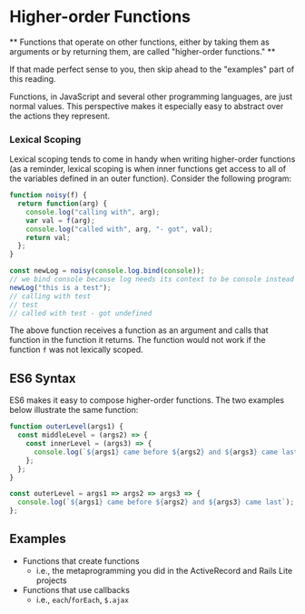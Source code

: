 # Higher-order Functions

** Functions that operate on other functions, either by taking them as arguments or by returning them, are called "higher-order functions." **

If that made perfect sense to you, then skip ahead to the "examples" part of this reading.

Functions, in JavaScript and several other programming languages, are just normal values. This perspective makes it especially easy to abstract over the actions they represent.

### Lexical Scoping

Lexical scoping tends to come in handy when writing higher-order functions (as a reminder, lexical scoping is when inner functions get access to all of the variables defined in an outer function). Consider the following program:

```js
function noisy(f) {
  return function(arg) {
    console.log("calling with", arg);
    var val = f(arg);
    console.log("called with", arg, "- got", val);
    return val;
  };
}

const newLog = noisy(console.log.bind(console)); 
// we bind console because log needs its context to be console instead of window
newLog("this is a test");
// calling with test
// test
// called with test - got undefined
```

The above function receives a function as an argument and calls that function in the function it returns. The function would not work if the function `f` was not lexically scoped.

## ES6 Syntax

ES6 makes it easy to compose higher-order functions. The two examples below illustrate the same function:

```js
function outerLevel(args1) {
  const middleLevel = (args2) => {
    const innerLevel = (args3) => {
      console.log(`${args1} came before ${args2} and ${args3} came last`);
    };
  };
}

const outerLevel = args1 => args2 => args3 => {
  console.log(`${args1} came before ${args2} and ${args3} came last`);
};
```

## Examples

+ Functions that create functions
  + i.e., the metaprogramming you did in the ActiveRecord and Rails Lite projects
+ Functions that use callbacks
  + i.e., `each`/`forEach`, `$.ajax`